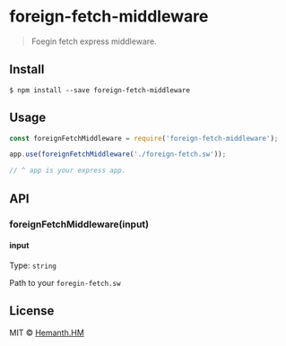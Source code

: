 # foreign-fetch-middleware 

> Foegin fetch express middleware.


## Install

```
$ npm install --save foreign-fetch-middleware
```


## Usage

```js
const foreignFetchMiddleware = require('foreign-fetch-middleware');

app.use(foreignFetchMiddleware('./foreign-fetch.sw'));

// ^ app is your express app.

```


## API

### foreignFetchMiddleware(input)

#### input

Type: `string`

Path to your `foregin-fetch.sw`


## License

MIT © [Hemanth.HM](https://h3manth.com)

